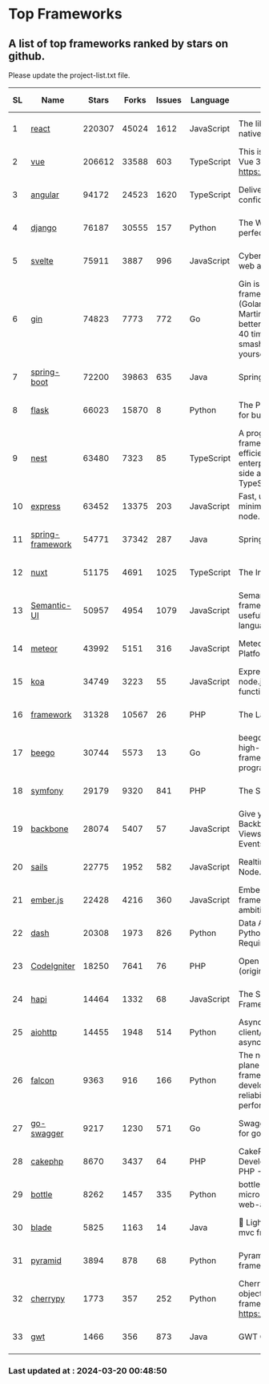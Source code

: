 # Top Frameworks
## A list of top frameworks ranked by stars on github.  
Please update the project-list.txt file.

| SL| Name  | Stars| Forks| Issues | Language | Description | Last Commit |
| --| ------| -----| ---- | ------ | -------- | ----------- | ----------- |
| 1 | [react](https://github.com/facebook/react) | 220307 | 45024 | 1612 | JavaScript | The library for web and native user interfaces. | 2024-03-19 22:13:39 |
| 2 | [vue](https://github.com/vuejs/vue) | 206612 | 33588 | 603 | TypeScript | This is the repo for Vue 2. For Vue 3, go to https://github.com/vuejs/core | 2023-12-31 13:23:55 |
| 3 | [angular](https://github.com/angular/angular) | 94172 | 24523 | 1620 | TypeScript | Deliver web apps with confidence 🚀 | 2024-03-19 19:34:52 |
| 4 | [django](https://github.com/django/django) | 76187 | 30555 | 157 | Python | The Web framework for perfectionists with deadlines. | 2024-03-19 09:03:12 |
| 5 | [svelte](https://github.com/sveltejs/svelte) | 75911 | 3887 | 996 | JavaScript | Cybernetically enhanced web apps | 2024-03-19 22:23:09 |
| 6 | [gin](https://github.com/gin-gonic/gin) | 74823 | 7773 | 772 | Go | Gin is a HTTP web framework written in Go (Golang). It features a Martini-like API with much better performance -- up to 40 times faster. If you need smashing performance, get yourself some Gin. | 2024-03-18 14:14:06 |
| 7 | [spring-boot](https://github.com/spring-projects/spring-boot) | 72200 | 39863 | 635 | Java | Spring Boot | 2024-03-19 15:06:04 |
| 8 | [flask](https://github.com/pallets/flask) | 66023 | 15870 | 8 | Python | The Python micro framework for building web applications. | 2024-02-12 20:50:45 |
| 9 | [nest](https://github.com/nestjs/nest) | 63480 | 7323 | 85 | TypeScript | A progressive Node.js framework for building efficient, scalable, and enterprise-grade server-side applications with TypeScript/JavaScript 🚀 | 2024-03-19 08:22:28 |
| 10 | [express](https://github.com/expressjs/express) | 63452 | 13375 | 203 | JavaScript | Fast, unopinionated, minimalist web framework for node. | 2024-03-16 17:57:42 |
| 11 | [spring-framework](https://github.com/spring-projects/spring-framework) | 54771 | 37342 | 287 | Java | Spring Framework | 2024-03-19 15:30:32 |
| 12 | [nuxt](https://github.com/nuxt/nuxt) | 51175 | 4691 | 1025 | TypeScript | The Intuitive Vue Framework. | 2024-03-20 00:01:28 |
| 13 | [Semantic-UI](https://github.com/Semantic-Org/Semantic-UI) | 50957 | 4954 | 1079 | JavaScript | Semantic is a UI component framework based around useful principles from natural language. | 2023-01-11 17:05:32 |
| 14 | [meteor](https://github.com/meteor/meteor) | 43992 | 5151 | 316 | JavaScript | Meteor, the JavaScript App Platform | 2024-03-12 19:15:12 |
| 15 | [koa](https://github.com/koajs/koa) | 34749 | 3223 | 55 | JavaScript | Expressive middleware for node.js using ES2017 async functions | 2024-03-15 07:19:01 |
| 16 | [framework](https://github.com/laravel/framework) | 31328 | 10567 | 26 | PHP | The Laravel Framework. | 2024-03-19 20:13:59 |
| 17 | [beego](https://github.com/beego/beego) | 30744 | 5573 | 13 | Go | beego is an open-source, high-performance web framework for the Go programming language. | 2024-03-12 15:40:09 |
| 18 | [symfony](https://github.com/symfony/symfony) | 29179 | 9320 | 841 | PHP | The Symfony PHP framework | 2024-03-19 12:26:10 |
| 19 | [backbone](https://github.com/jashkenas/backbone) | 28074 | 5407 | 57 | JavaScript | Give your JS App some Backbone with Models, Views, Collections, and Events | 2024-03-06 23:22:47 |
| 20 | [sails](https://github.com/balderdashy/sails) | 22775 | 1952 | 582 | JavaScript | Realtime MVC Framework for Node.js | 2024-03-15 15:42:52 |
| 21 | [ember.js](https://github.com/emberjs/ember.js) | 22428 | 4216 | 360 | JavaScript | Ember.js - A JavaScript framework for creating ambitious web applications | 2024-03-12 03:30:09 |
| 22 | [dash](https://github.com/plotly/dash) | 20308 | 1973 | 826 | Python | Data Apps & Dashboards for Python. No JavaScript Required. | 2024-03-08 14:23:14 |
| 23 | [CodeIgniter](https://github.com/bcit-ci/CodeIgniter) | 18250 | 7641 | 76 | PHP | Open Source PHP Framework (originally from EllisLab) | 2024-02-10 21:52:04 |
| 24 | [hapi](https://github.com/hapijs/hapi) | 14464 | 1332 | 68 | JavaScript | The Simple, Secure Framework Developers Trust | 2024-03-19 21:21:32 |
| 25 | [aiohttp](https://github.com/aio-libs/aiohttp) | 14455 | 1948 | 514 | Python | Asynchronous HTTP client/server framework for asyncio and Python | 2024-03-12 10:34:39 |
| 26 | [falcon](https://github.com/falconry/falcon) | 9363 | 916 | 166 | Python | The no-magic web data plane API and microservices framework for Python developers, with a focus on reliability, correctness, and performance at scale. | 2024-03-02 13:22:28 |
| 27 | [go-swagger](https://github.com/go-swagger/go-swagger) | 9217 | 1230 | 571 | Go | Swagger 2.0 implementation for go | 2024-03-19 18:32:54 |
| 28 | [cakephp](https://github.com/cakephp/cakephp) | 8670 | 3437 | 64 | PHP | CakePHP: The Rapid Development Framework for PHP - Official Repository | 2024-03-19 04:24:45 |
| 29 | [bottle](https://github.com/bottlepy/bottle) | 8262 | 1457 | 335 | Python | bottle.py is a fast and simple micro-framework for python web-applications. | 2024-01-03 22:31:48 |
| 30 | [blade](https://github.com/lets-blade/blade) | 5825 | 1163 | 14 | Java | :rocket: Lightning fast and elegant mvc framework for Java8 | 2023-06-16 05:18:49 |
| 31 | [pyramid](https://github.com/Pylons/pyramid) | 3894 | 878 | 68 | Python | Pyramid - A Python web framework | 2024-03-03 23:38:59 |
| 32 | [cherrypy](https://github.com/cherrypy/cherrypy) | 1773 | 357 | 252 | Python | CherryPy is a pythonic, object-oriented HTTP framework.      https://cherrypy.dev | 2024-02-25 03:28:13 |
| 33 | [gwt](https://github.com/gwtproject/gwt) | 1466 | 356 | 873 | Java | GWT Open Source Project | 2024-03-19 19:09:06 |

### Last updated at : 2024-03-20 00:48:50
